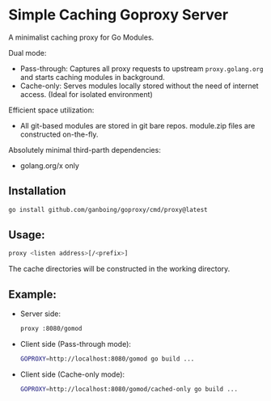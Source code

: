 # Simple Caching Goproxy Server

A minimalist caching proxy for Go Modules.

Dual mode:
- Pass-through: Captures all proxy requests to upstream `proxy.golang.org` and starts caching modules in background.
- Cache-only: Serves modules locally stored without the need of internet access. (Ideal for isolated environment)

Efficient space utilization:
- All git-based modules are stored in git bare repos. module.zip files are constructed on-the-fly.

Absolutely minimal third-parth dependencies:
- golang.org/x only

## Installation
```bash
go install github.com/ganboing/goproxy/cmd/proxy@latest
```

## Usage:
```bash
proxy <listen address>[/<prefix>]
```
The cache directories will be constructed in the working directory.

## Example:

- Server side:
  ```bash
  proxy :8080/gomod
  ```

- Client side (Pass-through mode):
  ```bash
  GOPROXY=http://localhost:8080/gomod go build ...
  ```
- Client side (Cache-only mode):
  ```bash
  GOPROXY=http://localhost:8080/gomod/cached-only go build ...
  ```

